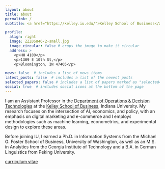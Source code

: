 ```yaml
---
layout: about
title: about
permalink: /
subtitle: <a href="https://kelley.iu.edu/">Kelley School of Business</a>

profile:
  align: right
  image: ZZZ06846-2-small.jpg
  image_circular: false # crops the image to make it circular
  address: >
    <p>HH 4100</p>
    <p>1309 E 10th St,</p>
    <p>Bloomington, IN 47405</p>

news: false  # includes a list of news items
latest_posts: false  # includes a list of the newest posts
selected_papers: false # includes a list of papers marked as "selected={true}"
social: true  # includes social icons at the bottom of the page
---
```


I am an Assistant Professor in the [Department of Operations & Decision Technologies](https://kelley.iu.edu/faculty-research/departments/operations-decision-technologies/index.html) at the [Kelley School of Business](https://kelley.iu.edu/), Indiana University. My research focuses on the intersection of AI, economics, and policy, with an emphasis on digital marketing and e-commerce and I employs methodologies such as machine learning, econometrics, and experimental design to explore these areas.

Before joining IU, I earned a Ph.D. in Information Systems from the Michael G. Foster School of Business, University of Washington, as well as an M.S. in Analytics from the Georgia Institute of Technology and a B.A. in German Linguistics from Peking University.

[curriculum vitae](https://rainkan.github.io/assets/pdf/Yu_Kan_CV.pdf)


